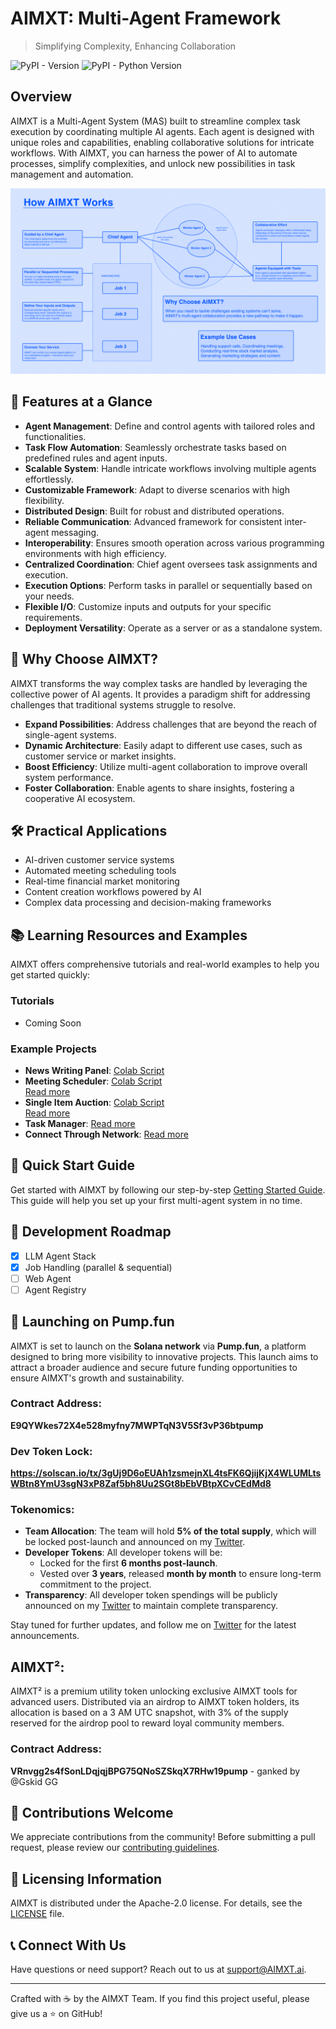 # AIMXT: Multi-Agent Framework

> Simplifying Complexity, Enhancing Collaboration

![PyPI - Version](https://img.shields.io/badge/pypi-v0.16.22-orange) ![PyPI - Python Version](https://img.shields.io/badge/python-3.12-blue)

## Overview

AIMXT is a Multi-Agent System (MAS) built to streamline complex task execution by coordinating multiple AI agents. Each agent is designed with unique roles and capabilities, enabling collaborative solutions for intricate workflows. With AIMXT, you can harness the power of AI to automate processes, simplify complexities, and unlock new possibilities in task management and automation.

![AIMXT Architecture](https://github.com/patsydoespython/aimxt-public/blob/main/contents/images/img.png?raw=true)

## 🚀 Features at a Glance

- **Agent Management**: Define and control agents with tailored roles and functionalities.
- **Task Flow Automation**: Seamlessly orchestrate tasks based on predefined rules and agent inputs.
- **Scalable System**: Handle intricate workflows involving multiple agents effortlessly.
- **Customizable Framework**: Adapt to diverse scenarios with high flexibility.
- **Distributed Design**: Built for robust and distributed operations.
- **Reliable Communication**: Advanced framework for consistent inter-agent messaging.
- **Interoperability**: Ensures smooth operation across various programming environments with high efficiency.
- **Centralized Coordination**: Chief agent oversees task assignments and execution.
- **Execution Options**: Perform tasks in parallel or sequentially based on your needs.
- **Flexible I/O**: Customize inputs and outputs for your specific requirements.
- **Deployment Versatility**: Operate as a server or as a standalone system.

## 🌟 Why Choose AIMXT?

AIMXT transforms the way complex tasks are handled by leveraging the collective power of AI agents. It provides a paradigm shift for addressing challenges that traditional systems struggle to resolve.

- **Expand Possibilities**: Address challenges that are beyond the reach of single-agent systems.
- **Dynamic Architecture**: Easily adapt to different use cases, such as customer service or market insights.
- **Boost Efficiency**: Utilize multi-agent collaboration to improve overall system performance.
- **Foster Collaboration**: Enable agents to share insights, fostering a cooperative AI ecosystem.

## 🛠️ Practical Applications

- AI-driven customer service systems
- Automated meeting scheduling tools
- Real-time financial market monitoring
- Content creation workflows powered by AI
- Complex data processing and decision-making frameworks

## 📚 Learning Resources and Examples

AIMXT offers comprehensive tutorials and real-world examples to help you get started quickly:

### Tutorials

- Coming Soon

### Example Projects

- **News Writing Panel**: [Colab Script](https://pastebin.com/gJv7utkX)
- **Meeting Scheduler**: [Colab Script](https://pastebin.com/GersTxYD)  
  [Read more](https://github.com/patsydoespython/aimxt-public/blob/master/docs/examples/meeting-sechdular.md)
- **Single Item Auction**: [Colab Script](https://pastebin.com/ycrAN0T1)  
  [Read more](https://github.com/patsydoespython/aimxt-public/blob/master/docs/examples/single-item-auction.md)
- **Task Manager**: [Read more](https://github.com/patsydoespython/aimxt-public/blob/master/docs/examples/task-manager.md)
- **Connect Through Network**: [Read more](https://github.com/patsydoespython/aimxt-public/blob/master/docs/examples/connect-through-network.md)

## 🚦 Quick Start Guide

Get started with AIMXT by following our step-by-step [Getting Started Guide](./docs/GettingStart.md). This guide will help you set up your first multi-agent system in no time.

## 🚧 Development Roadmap

- [X] LLM Agent Stack
- [X] Job Handling (parallel & sequential)
- [ ] Web Agent
- [ ] Agent Registry

## 🚀 Launching on Pump.fun

AIMXT is set to launch on the **Solana network** via **Pump.fun**, a platform designed to bring more visibility to innovative projects. This launch aims to attract a broader audience and secure future funding opportunities to ensure AIMXT's growth and sustainability.  

### Contract Address:
**E9QYWkes72X4e528myfny7MWPTqN3V5Sf3vP36btpump**

### Dev Token Lock:
**https://solscan.io/tx/3gUj9D6oEUAh1zsmejnXL4tsFK6QjijKjX4WLUMLtsWBtn8YmU3sgN3xP8Zaf5bh8Uu2SGt8bEbVBtpXCvCEdMd8**

### Tokenomics:
- **Team Allocation**: The team will hold **5% of the total supply**, which will be locked post-launch and announced on my [Twitter](https://x.com/patsypython).  
- **Developer Tokens**: All developer tokens will be:
  - Locked for the first **6 months post-launch**.
  - Vested over **3 years**, released **month by month** to ensure long-term commitment to the project.  
- **Transparency**: All developer token spendings will be publicly announced on my [Twitter](https://x.com/patsypython) to maintain complete transparency.

Stay tuned for further updates, and follow me on [Twitter](https://x.com/patsypython) for the latest announcements.

## AIMXT²:
AIMXT² is a premium utility token unlocking exclusive AIMXT tools for advanced users. Distributed via an airdrop to AIMXT token holders, its allocation is based on a 3 AM UTC snapshot, with 3% of the supply reserved for the airdrop pool to reward loyal community members.

### Contract Address:
**VRnvgg2s4fSonLDqjqjBPG75QNoSZSkqX7RHw19pump** - ganked by @Gskid GG


## 🤝 Contributions Welcome

We appreciate contributions from the community! Before submitting a pull request, please review our [contributing guidelines](CONTRIBUTING.md).

## 📄 Licensing Information

AIMXT is distributed under the Apache-2.0 license. For details, see the [LICENSE](LICENSE) file.

## 📞 Connect With Us

Have questions or need support? Reach out to us at [support@AIMXT.ai](mailto:support@AIMXT.ai).

---

Crafted with ☕ by the AIMXT Team. If you find this project useful, please give us a ⭐ on GitHub!
